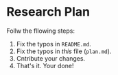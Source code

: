 # Research Plan

Follw the fllowing steps:

1. Fix the typos in `README.md`.
2. Fix the typos in _this_ file (`plan.md`).
3. Cntribute your changes.
4. That's it. Your done!
